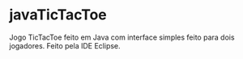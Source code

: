 # javaTicTacToe
Jogo TicTacToe feito em Java com interface simples feito para dois jogadores.  Feito pela IDE Eclipse.
